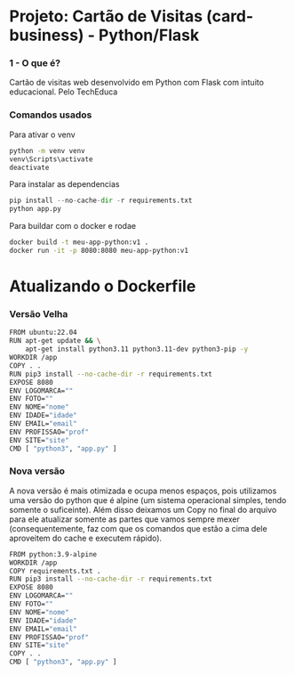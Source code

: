 # Projeto: Cartão de Visitas (card-business) - Python/Flask
### 1 - O que é?
Cartão de visitas web desenvolvido em Python com Flask com intuito educacional. Pelo TechEduca

### Comandos usados
Para ativar o venv
```bash
python -m venv venv
venv\Scripts\activate
deactivate
```

Para instalar as dependencias
```python
pip install --no-cache-dir -r requirements.txt
python app.py
```

Para buildar com o docker e rodae
```bash
docker build -t meu-app-python:v1 .
docker run -it -p 8080:8080 meu-app-python:v1
```

# Atualizando o Dockerfile
### Versão Velha
```bash
FROM ubuntu:22.04
RUN apt-get update && \
    apt-get install python3.11 python3.11-dev python3-pip -y
WORKDIR /app
COPY . .
RUN pip3 install --no-cache-dir -r requirements.txt
EXPOSE 8080
ENV LOGOMARCA=""
ENV FOTO=""
ENV NOME="nome"
ENV IDADE="idade"
ENV EMAIL="email"
ENV PROFISSAO="prof"
ENV SITE="site"
CMD [ "python3", "app.py" ]
```

### Nova versão
A nova versão é mais otimizada e ocupa menos espaços, pois utilizamos uma versão do python que é alpine (um sistema operacional simples, tendo somente o suficeinte). Além disso deixamos um Copy no final do arquivo para ele atualizar somente as partes que vamos sempre mexer (consequentemente, faz com que os comandos que estão a cima dele aproveitem do cache e executem rápido).
```bash
FROM python:3.9-alpine
WORKDIR /app
COPY requirements.txt .
RUN pip3 install --no-cache-dir -r requirements.txt
EXPOSE 8080
ENV LOGOMARCA=""
ENV FOTO=""
ENV NOME="nome"
ENV IDADE="idade"
ENV EMAIL="email"
ENV PROFISSAO="prof"
ENV SITE="site"
COPY . .
CMD [ "python3", "app.py" ]
```
